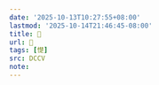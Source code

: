 ```yaml
---
date: '2025-10-13T10:27:55+08:00'
lastmod: '2025-10-14T21:46:45-08:00'
title: 􄎷
url: 􄎷
tags: [憷]
src: DCCV
note:
---
```


